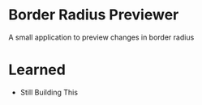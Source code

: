 # Border Radius Previewer
A small application to preview changes in border radius

# Learned
- Still Building This